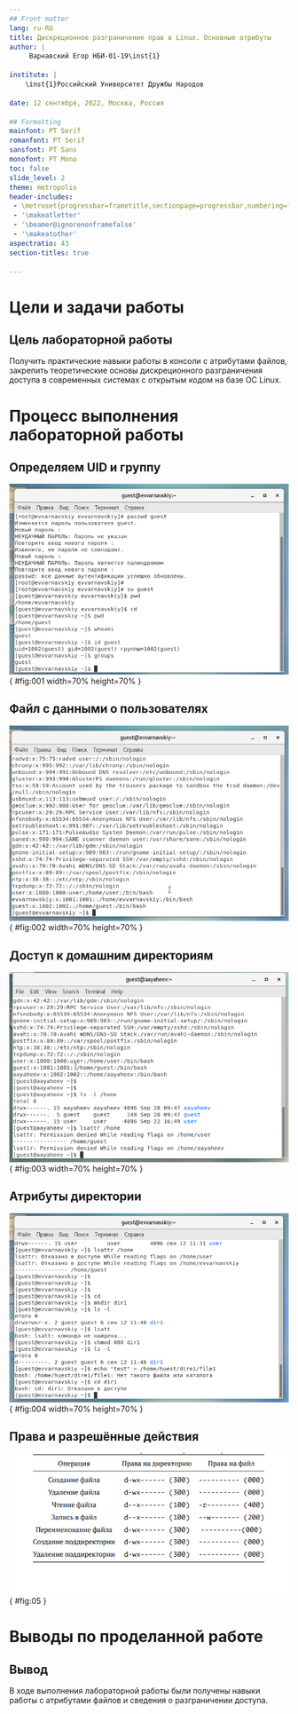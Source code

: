 ```yaml
---
## Front matter
lang: ru-RU
title: Дискреционное разграничение прав в Linux. Основные атрибуты
author: |
	 Варнавский Егор НБИ-01-19\inst{1}

institute: |
	\inst{1}Российский Университет Дружбы Народов

date: 12 сентября, 2022, Москва, Россия

## Formatting
mainfont: PT Serif
romanfont: PT Serif
sansfont: PT Sans
monofont: PT Mono
toc: false
slide_level: 2
theme: metropolis
header-includes: 
 - \metroset{progressbar=frametitle,sectionpage=progressbar,numbering=fraction}
 - '\makeatletter'
 - '\beamer@ignorenonframefalse'
 - '\makeatother'
aspectratio: 43
section-titles: true

---
```


# Цели и задачи работы

## Цель лабораторной работы

Получить практические навыки работы в консоли с атрибутами файлов, закрепить теоретические основы дискреционного разграничения доступа в современных системах с открытым кодом на базе ОС Linux.

# Процесс выполнения лабораторной работы

## Определяем UID и группу

![Информация о пользователе guest](image/01.png){ #fig:001 width=70% height=70% }

## Файл с данными о пользователях

![Сожержимое файла /etc/passwd](image/02.png){ #fig:002 width=70% height=70% }

## Доступ к домашним директориям

![Расширенные атрибуты](image/03.png){ #fig:003 width=70% height=70% }

## Атрибуты директории

![Снятие атрибутов с директории](image/04.png){ #fig:004 width=70% height=70% }

## Права и разрешённые действия

![Минимальные права для совершения операций](0.png){ #fig:05 }

# Выводы по проделанной работе

## Вывод

В ходе выполнения лабораторной работы были получены навыки работы с атрибутами файлов и сведения о разграничении доступа.